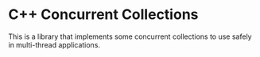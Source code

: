 # C++ Concurrent Collections

This is a library that implements some concurrent collections to use safely in multi-thread applications.

